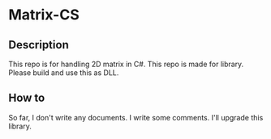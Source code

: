 # Matrix-CS

## Description
This repo is for handling 2D matrix in C#.
This repo is made for library. Please build and use this as DLL.

## How to
So far, I don't write any documents. I write some comments.
I'll upgrade this library.
